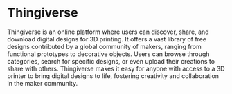 # Thingiverse
Thingiverse is an online platform where users can discover, share, and download digital designs for 3D printing. It offers a vast library of free designs contributed by a global community of makers, ranging from functional prototypes to decorative objects. Users can browse through categories, search for specific designs, or even upload their creations to share with others. Thingiverse makes it easy for anyone with access to a 3D printer to bring digital designs to life, fostering creativity and collaboration in the maker community.
